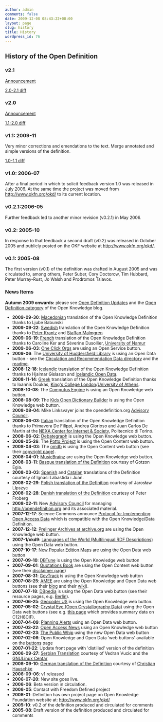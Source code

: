 ```yaml
---
author: admin
comments: false
date: 2009-12-08 08:43:22+00:00
layout: page
slug: history
title: History
wordpress_id: 76
---
```


## History of the Open Definition

### v2.1

[Announcement](http://blog.okfn.org/2015/11/10/announcement-open-definition-2-1/)

[2.0-2.1 diff](/od/diffs/2.0-2.1-en-wdiff.html)

### v2.0

[Announcement](http://blog.okfn.org/2014/10/07/open-definition-v2-0-released-major-update-of-essential-standard-for-open-data-and-open-content/)

[1.1-2.0 diff](/od/diffs/1.1-2.0-en-wdiff.html)

### v1.1: 2009-11

Very minor corrections and emendations to the text. Merge annotated and simple versions of the definition.

[1.0-1.1 diff](/od/diffs/1.0-1.1-en-wdiff.html)

### v1.0: 2006-07

After a final period in which to solicit feedback version 1.0 was released in July 2006. At the same time the project was moved from http://www.okfn.org/okd/ to its current location.

### v0.2.1:2006-05

Further feedback led to another minor revision (v0.2.1) in May 2006.

### v0.2: 2005-10

In response to that feedback a second draft (v0.2) was released in October 2005 and publicly posted on the OKF website at http://www.okfn.org/okd/.

### v0.1: 2005-08

The first version (v0.1) of the definition was drafted in August 2005 and was circulated to, among others, Peter Suber, Cory Doctorow, Tim Hubbard, Peter Murray-Rust, Jo Walsh and Prodromos Tsiavos.


### News Items

  **Autumn 2009 onwards:** please see [Open Definition Updates](http://opendefinition.org/update) and the [Open Definition category](http://blog.okfn.org/category/open-definition/) of the Open Knowledge blog.
  
  * **2009-09-30**: [Macedonian](/okd/Makedonski_jazik) translation of the Open Knowledge Definition thanks to Ljube Babunski
  * **2009-09-22**: [Swedish](/okd/Svenska) translation of the Open Knowledge Definition thanks to [Peter Krantz](http://www.peterkrantz.com) and [Staffan Malmgren](http://lagen.nu)
  * **2009-06-19**: [French](/okd/Francais) translation of the Open Knowledge Definition thanks to Caroline Ker and Séverine Dusollier, [University of Namur](http://www.fundp.ac.be/)
  * **2009-06-03**: [One Click Orgs](http://www.oneclickor.gs/) are using an Open Service button.
  * **2009-06**: The [University of Huddersfield Library](http://library.hud.ac.uk) is using an Open Data button - see the [Circulation and Recommendation Data directory](http://library.hud.ac.uk/data/usagedata/) and the [readme](http://library.hud.ac.uk/data/usagedata/_readme.html).
  * **2008-12-18**: [ Icelandic](/okd/Islenska) translation of the Open Knowledge Definition thanks to Hjalmar Gislason and [Icelandic Open Data](http://opingogn.net/).
  * **2008-11-14**: [ Greek](/okd/Ellinika) translation of the Open Knowledge Definition thanks to Ioannis Doukas, [King's College London](http://www.kcl.ac.uk/)/[University of Athens](http://uoa.gr/).
  * **2008-10-08**: The [Computus Engine](http://www.computus.org/journal/index.php) is using an Open Knowledge web button.
  * **2008-08-09**: The [Kids Open Dictionary Builder](http://dictionary.k12opened.com/) is using the Open Knowledge web button.
  * **2008-08-04**: Mike Linksvayer joins the opendefinition.org [ Advisory Council](advisory-council/).
  * **2008-06-03**: [ Italian](/okd/Italiano) translation of the Open Knowledge Definition thanks to Primavera De Filippi, Andrea Glorioso and Juan Carlos De Martin at the [NEXA Center for Internet & Society](http://nexa.polito.it/), Politecnico di Torino.
  * **2008-06-02**: [Debategraph](http://debategraph.com/) is using the Open Knowledge web button.
  * **2008-05-26**: The [Potto Project](http://www.potto.org/) is using the Open Content web button.
  * **2008-04-03**: The [omdb](http://www.omdb.org/) is using the Open Content web button (see their [copyright page](http://www.omdb.org/content/Copyright)).
  * **2008-04-01**: [MusicBrainz](http://musicbrainz.org/) are using the Open Knowledge web button.
  * **2008-03-11**: [ Basque translation of the Definition](/okd/Euskara) courtesy of Gotzon Egia.
  * **2008-03-03**: [ Spanish](/okd/Espanol) and [ Catalan](/okd/Catala) translations of the Definition courtesy of Ignasi Labastida i Juan.
  * **2008-02-29**: [Polish translation of the Definition](/okd/Polszczyzna) courtesy of Jarosław LIpszyc
  * **2008-02-28**: [Danish translation of the Definition](/okd/Dansk) courtesy of Peter Froberg
  * **2008-02-11**: New [ Advisory Council](advisory-council/) for managing http://opendefinition.org and its associated material.
  * **2007-12-17**: Science Commons announce [Protocol for Implementing Open Access Data](http://sciencecommons.org/projects/publishing/open-access-data-protocol/) which is compatible with the Open Knowledge/Data Definition.
  * **2007-12-12**: [Prelinger Archives at archive.org](http://www.archive.org/details/prelinger) are using the Open Knowledge web button.
  * **2007-1/okd9**: [Languages of the World (Multilingual RDF Descriptions)](http://www.lingvoj.org/) using the Open Data web button.
  * **2007-10-17**: [New Popular Edition Maps](http://www.npemap.org.uk/) are using the Open Data web button
  * **2007-09-10**: [DBTune](http://moustaki.org/dbtune/) is using the Open Knowledge web button
  * **2007-09-01**: [Quotations Book](http://www.quotationsbook.com) are using the Open Content web button (see their [disclaimer page](http://www.quotationsbook.com/disclaimer/))
  * **2007-08-31**: [GovTrack](http://www.govtrack.us/) is using the Open Knowledge web button
  * **2007-08-25**: [AMEE](http://blog.co2.dgen.net/) are using the Open Knowledge and Open Data web buttons (see their [blog](http://blog.co2.dgen.net/) and their [wiki](http://wiki.co2.dgen.net/index.php/Main_Page)).
  * **2007-07-18**: [DBpedia](http://dbpedia.org/docs/) is using the Open Data web button (see their resource pages, e.g. [Berlin](http://dbpedia.org/page/Berlin)).
  * **2007-06-25**: [Geocoder US](http://geocoder.us/) is using the Open Knowledge web button.
  * **2007-05-02**: [Crystal Eye (Open Crystallography Data)](http://wwmm.ch.cam.ac.uk/crystaleye/) using the Open Data web buttons (see e.g.  [this page](http://wwmm.ch.cam.ac.uk/crystaleye/summary/acta/b/2007/02-00/data/bk5043/bk5043sup1_2-F-PCB3/bk5043sup1_2-F-PCB3.cif.summary.html) which provides summary data on C12H8ClF).
  * **2007-04-09**: [Planning Alerts](http://www.planningalerts.com/apihowto.php) using an Open Data web button.
  * **2007-03-22**: [Open Access News](http://www.earlham.edu/~peters/fos/fosblog.html) using an Open Knowledge web button
  * **2007-02-23**: [The Public Whip](http://www.publicwhip.org/) using the new Open Data web button
  * **2007-02-06**: Open Knowledge and Open Data 'web buttons' available on the [buttons](/buttons/) page
  * **2007-01-22**: Update front page with 'distilled' version of the definition
  * **2006-09-27**: [Serbian Translation](http://gnulinuxcentar.org/index.php?option#com_content&task;=category&sectionid;=5&id;=30&Itemid41;) courtesy of Vedran Vucic and the [GNULinux Centar](http://gnulinuxcentar.org)
  * **2006-09-10**: [German translation of the Definition](http://atakan.blogg.de/eintrag.php?id=96) courtesy of [Christian Hauschke](http://atakan.blogg.de/)
  * **2006-09-06**: v1 released
  * **2006-07-20**: New site goes live.
  * **2006-06**: Beta version in circulation.
  * **2006-05**: Contact with Freedom Defined project
  * **2006-01**: Definition has own project page on Open Knowledge Foundation website at: http://www.okfn.org/okd/
  * **2005-10**: v0.2 of the definition produced and circulated for comments
  * **2005-08**: Draft version of the definition produced and circulated for comments
